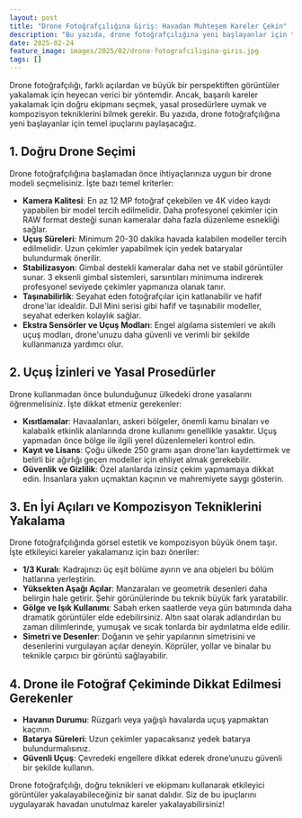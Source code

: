 ```yaml
---
layout: post
title: "Drone Fotoğrafçılığına Giriş: Havadan Muhteşem Kareler Çekin"
description: "Bu yazıda, drone fotoğrafçılığına yeni başlayanlar için temel ipuçlarını paylaşacağız."
date: 2025-02-24
feature_image: images/2025/02/drone-fotografciligina-giris.jpg
tags: []
---
```


Drone fotoğrafçılığı, farklı açılardan ve büyük bir perspektiften görüntüler yakalamak için heyecan verici bir yöntemdir. Ancak, başarılı kareler yakalamak için doğru ekipmanı seçmek, yasal prosedürlere uymak ve kompozisyon tekniklerini bilmek gerekir. Bu yazıda, drone fotoğrafçılığına yeni başlayanlar için temel ipuçlarını paylaşacağız.

<!--more-->

## 1. Doğru Drone Seçimi

Drone fotoğrafçılığına başlamadan önce ihtiyaçlarınıza uygun bir drone modeli seçmelisiniz. İşte bazı temel kriterler:

- **Kamera Kalitesi**: En az 12 MP fotoğraf çekebilen ve 4K video kaydı yapabilen bir model tercih edilmelidir. Daha profesyonel çekimler için RAW format desteği sunan kameralar daha fazla düzenleme esnekliği sağlar.
- **Uçuş Süreleri**: Minimum 20-30 dakika havada kalabilen modeller tercih edilmelidir. Uzun çekimler yapabilmek için yedek bataryalar bulundurmak önerilir.
- **Stabilizasyon**: Gimbal destekli kameralar daha net ve stabil görüntüler sunar. 3 eksenli gimbal sistemleri, sarsıntıları minimuma indirerek profesyonel seviyede çekimler yapmanıza olanak tanır.
- **Taşınabilirlik**: Seyahat eden fotoğrafçılar için katlanabilir ve hafif drone'lar idealdir. DJI Mini serisi gibi hafif ve taşınabilir modeller, seyahat ederken kolaylık sağlar.
- **Ekstra Sensörler ve Uçuş Modları**: Engel algılama sistemleri ve akıllı uçuş modları, drone'unuzu daha güvenli ve verimli bir şekilde kullanmanıza yardımcı olur.

## 2. Uçuş İzinleri ve Yasal Prosedürler

Drone kullanmadan önce bulunduğunuz ülkedeki drone yasalarını öğrenmelisiniz. İşte dikkat etmeniz gerekenler:

- **Kısıtlamalar**: Havaalanları, askeri bölgeler, önemli kamu binaları ve kalabalık etkinlik alanlarında drone kullanımı genellikle yasaktır. Uçuş yapmadan önce bölge ile ilgili yerel düzenlemeleri kontrol edin.
- **Kayıt ve Lisans**: Çoğu ülkede 250 gramı aşan drone'ları kaydettirmek ve belirli bir ağırlığı geçen modeller için ehliyet almak gerekebilir.
- **Güvenlik ve Gizlilik**: Özel alanlarda izinsiz çekim yapmamaya dikkat edin. İnsanlara yakın uçmaktan kaçının ve mahremiyete saygı gösterin.

## 3. En İyi Açıları ve Kompozisyon Tekniklerini Yakalama

Drone fotoğrafçılığında görsel estetik ve kompozisyon büyük önem taşır. İşte etkileyici kareler yakalamanız için bazı öneriler:

- **1/3 Kuralı**: Kadrajınızı üç eşit bölüme ayırın ve ana objeleri bu bölüm hatlarına yerleştirin.
- **Yüksekten Aşağı Açılar**: Manzaraları ve geometrik desenleri daha belirgin hale getirir. Şehir görünülerinde bu teknik büyük fark yaratabilir.
- **Gölge ve Işık Kullanımı**: Sabah erken saatlerde veya gün batımında daha dramatik görüntüler elde edebilirsiniz. Altın saat olarak adlandırılan bu zaman dilimlerinde, yumuşak ve sıcak tonlarda bir aydınlatma elde edilir.
- **Simetri ve Desenler**: Doğanın ve şehir yapılarının simetrisini ve desenlerini vurgulayan açılar deneyin. Köprüler, yollar ve binalar bu teknikle çarpıcı bir görüntü sağlayabilir.

## 4. Drone ile Fotoğraf Çekiminde Dikkat Edilmesi Gerekenler

- **Havanın Durumu**: Rüzgarlı veya yağışlı havalarda uçuş yapmaktan kaçının.
- **Batarya Süreleri**: Uzun çekimler yapacaksanız yedek batarya bulundurmalısınız.
- **Güvenli Uçuş**: Çevredeki engellere dikkat ederek drone’unuzu güvenli bir şekilde kullanın.

Drone fotoğrafçılığı, doğru teknikleri ve ekipmanı kullanarak etkileyici görüntüler yakalayabileceğiniz bir sanat dalıdır. Siz de bu ipuçlarını uygulayarak havadan unutulmaz kareler yakalayabilirsiniz!